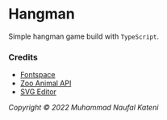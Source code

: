 # Hangman

Simple hangman game build with `TypeScript`.

### Credits

-   [Fontspace](https://www.fontspace.com/)
-   [Zoo Animal API](https://zoo-animal-api.herokuapp.com/)
-   [SVG Editor](https://www.svgeditoronline.com/)

_Copyright © 2022 Muhammad Naufal Kateni_
